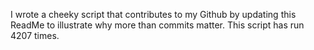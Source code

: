 I wrote a cheeky script that contributes to my Github by updating this ReadMe to illustrate why more than commits matter. This script has run 4207 times.